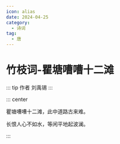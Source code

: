 ```yaml
---
icon: alias
date: 2024-04-25
category:
  - 诗词
tag:
  - 唐
---
```


# 竹枝词-瞿塘嘈嘈十二滩

<!-- more -->

::: tip 作者
刘禹锡
:::


::: center

瞿塘嘈嘈十二滩，此中道路古来难。

长恨人心不如水，等闲平地起波澜。

:::